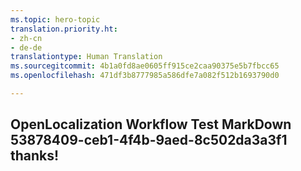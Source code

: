 ```yaml
---
ms.topic: hero-topic
translation.priority.ht:
- zh-cn
- de-de
translationtype: Human Translation
ms.sourcegitcommit: 4b1a0fd8ae0605ff915ce2caa90375e5b7fbcc65
ms.openlocfilehash: 471df3b8777985a586dfe7a082f512b1693790d0

---
```

## OpenLocalization Workflow Test MarkDown 53878409-ceb1-4f4b-9aed-8c502da3a3f1 thanks!



<!--HONumber=Aug16_HO3-->


